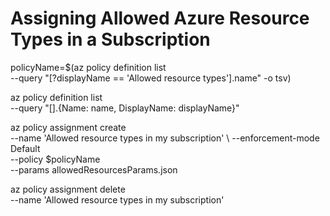 # Assigning Allowed Azure Resource Types in a Subscription

policyName=$(az policy definition list \
  --query "[?displayName == 'Allowed resource types'].name" -o tsv)


az policy definition list \
  --query "[].{Name: name, DisplayName: displayName}"


az policy assignment create \
  --name 'Allowed resource types in my subscription' \ 
  --enforcement-mode Default \
  --policy $policyName \
  --params allowedResourcesParams.json


az policy assignment delete \
  --name 'Allowed resource types in my subscription'
